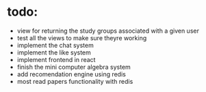 # todo:
- view for returning the study groups associated with a given user
- test all the views to make sure theyre working
- implement the chat system
- implement the like system
- implement frontend in react
- finish the mini computer algebra system
- add recomendation engine using redis
- most read papers functionality with redis

